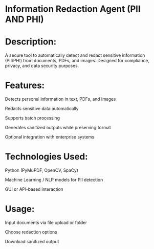 # Information Redaction Agent (PII AND PHI)


# Description:
A secure tool to automatically detect and redact sensitive information (PII/PHI) from documents, PDFs, and images. Designed for compliance, privacy, and data security purposes.

# Features:

Detects personal information in text, PDFs, and images

Redacts sensitive data automatically

Supports batch processing

Generates sanitized outputs while preserving format

Optional integration with enterprise systems

# Technologies Used:

Python (PyMuPDF, OpenCV, SpaCy)

Machine Learning / NLP models for PII detection

GUI or API-based interaction

# Usage:

Input documents via file upload or folder

Choose redaction options

Download sanitized output
